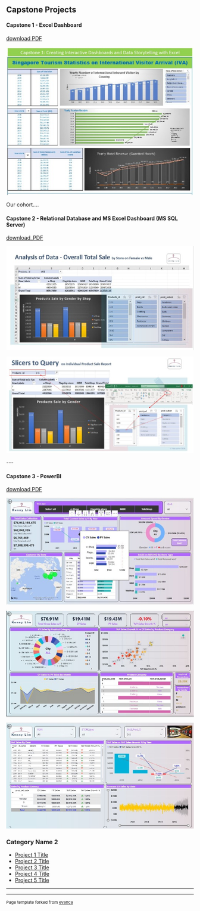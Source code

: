## Capstone Projects
#### Capstone 1 - Excel Dashboard

[download PDF](pdf/cp1_excel_1_pdf.pdf)
<p><img src="/images/cp1_excel_1_5.jpg?raw=true"/></p>
<p>Our cohort....</p>

#### Capstone 2 - Relational Database and MS Excel Dashboard (MS SQL Server)

[download_PDF](/pdf/retail_case_study_r3.pdf)
<p><img src="images/cp2_sql_p1.jpg?raw=true"/>
<p><img src="images/cp2_sql_p2.jpg?raw=true"/></p>
---

#### Capstone 3 - PowerBI
[download PDF](pdf/retailcasestudy_powerbi.pdf)
<p><img src="images/cp3_powerbi_p1.JPG?raw=true"/>
<p><img src="images/cp3_powerbi_p2.jpg?raw=true"/>
<p><img src="images/cp3_powerbi_p3.jpg?raw=true"/></p>


### Category Name 2

- [Project 1 Title](http://example.com/)
- [Project 2 Title](http://example.com/)
- [Project 3 Title](http://example.com/)
- [Project 4 Title](http://example.com/)
- [Project 5 Title](http://example.com/)

---




---
<p style="font-size:11px">Page template forked from <a href="https://github.com/evanca/quick-portfolio">evanca</a></p>
<!-- Remove above link if you don't want to attibute -->
